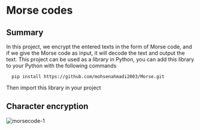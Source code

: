 # Morse codes

## Summary

In this project, we encrypt the entered texts in the form of Morse code, and if we give the Morse code as input, it will decode the text and output the text.
This project can be used as a library in Python, you can add this library to your Python with the following commands

```shell
  pip install https://github.com/mohsenahmadi2003/Morse.git
```
Then import this library in your project

## Character encryption

![morsecode-1](https://github.com/falakian/Morse/assets/107622368/6e3bd683-4b77-4478-97cf-f01d2da990e6)
